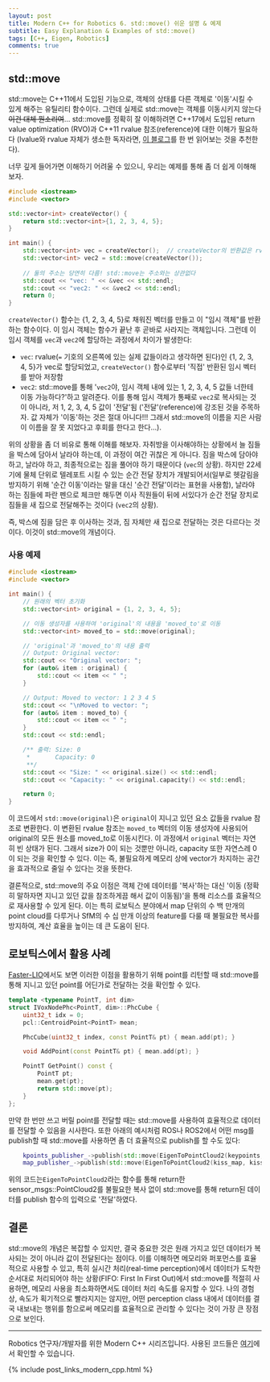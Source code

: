 ```yaml
---
layout: post
title: Modern C++ for Robotics 6. std::move() 쉬운 설명 & 예제
subtitle: Easy Explanation & Examples of std::move()
tags: [C++, Eigen, Robotics]
comments: true
---
```


## std::move

std::move는 C++11에서 도입된 기능으로, 객체의 상태를 다른 객체로 '이동'시킬 수 있게 해주는 유틸리티 함수이다.
그런데 실제로 std::move는 객체를 이동시키지 않는다 ~~이건 대체 뭔소리여~~...
std::move를 정확히 잘 이해하려면 C++17에서 도입된 return value optimization (RVO)과 C++11 rvalue 참조(reference)에 대한 이해가 필요하다 (lvalue와 rvalue 자체가 생소한 독자라면, [이 블로그](https://nanze.tistory.com/entry/Cpp-Lvalue-%EC%A2%8C%EC%B8%A1%EA%B0%92-Rvalue-%EC%9A%B0%EC%B8%A1%EA%B0%92-Rvalue-reference-%EC%9A%B0%EC%B8%A1%EA%B0%92-%EC%B0%B8%EC%A1%B0%EC%9E%90)를 한 번 읽어보는 것을 추천한다).

너무 깊게 들어가면 이해하기 어려울 수 있으니, 우리는 예제를 통해 좀 더 쉽게 이해해보자.

```cpp
#include <iostream>
#include <vector>

std::vector<int> createVector() {
    return std::vector<int>{1, 2, 3, 4, 5};
}

int main() {
    std::vector<int> vec = createVector();  // createVector의 반환값은 rvalue
    std::vector<int> vec2 = std::move(createVector());
    
    // 둘의 주소는 당연히 다름! std::move는 주소와는 상관없다
    std::cout << "vec: " << &vec << std::endl;
    std::cout << "vec2: " << &vec2 << std::endl;
    return 0;
}
```

`createVector()` 함수는 {1, 2, 3, 4, 5}로 채워진 벡터를 만들고 이 "임시 객체"를 반환하는 함수이다. 이 임시 객체는 함수가 끝난 후 곧바로 사라지는 객체입니다.
그런데 이 임시 객체를 `vec`과 `vec2`에 할당하는 과정에서 차이가 발생한다:

* `vec`: rvalue(`=` 기호의 오른쪽에 있는 실제 값들이라고 생각하면 된다)인 {1, 2, 3, 4, 5}가 vec로 할당되었고, `createVector()` 함수로부터 '직접' 반환된 임시 벡터를 받아 저장함
* `vec2`: std::move를 통해 '`vec2`야, 임시 객체 내에 있는 1, 2, 3, 4, 5 값들 너한테 이동 가능하다?'하고 알려준다. 이를 통해 임시 객체가 통째로 `vec2`로 복사되는 것이 아니라, 저 1, 2, 3, 4, 5 값이 '전달'됨 ('전달'(reference)에 강조된 것을 주목하자. 값 자체가 '이동'하는 것은 절대 아니다!!! 그래서 std::move의 이름을 지은 사람이 이름을 잘 못 지었다고 후회를 한다고 한다...).  


위의 상황을 좀 더 비유로 통해 이해를 해보자. 자취방을 이사해야하는 상황에서 늘 짐들을 박스에 담아서 날라야 하는데, 이 과정이 여간 귀찮은 게 아니다.
짐을 박스에 담아야 하고, 날라야 하고, 최종적으로는 짐을 풀어야 하기 때문이다 (`vec`의 상황).
하지만 22세기에 물체 단위로 텔레포트 시킬 수 있는 순간 전달 장치가 개발되어서(일부로 헷갈림을 방지하기 위해 '순간 이동'이라는 말을 대신 '순간 전달'이라는 표현을 사용함), 
날라야 하는 짐들에 파란 펜으로 체크만 해두면 이사 직원들이 뒤에 서있다가 순간 전달 장치로 짐들을 새 집으로 전달해주는 것이다 (`vec2`의 상황).  

즉, 박스에 짐을 담은 후 이사하는 것과, 짐 자체만 새 집으로 전달하는 것은 다르다는 것이다. 이것이 std::move의 개념이다.

### 사용 예제

```cpp
#include <iostream>
#include <vector>

int main() {
    // 원래의 벡터 초기화
    std::vector<int> original = {1, 2, 3, 4, 5};

    // 이동 생성자를 사용하여 'original'의 내용을 'moved_to'로 이동
    std::vector<int> moved_to = std::move(original);

    // 'original'과 'moved_to'의 내용 출력
    // Output: Original vector:
    std::cout << "Original vector: ";
    for (auto& item : original) {
        std::cout << item << " ";
    }

    // Output: Moved to vector: 1 2 3 4 5
    std::cout << "\nMoved to vector: ";
    for (auto& item : moved_to) {
        std::cout << item << " ";
    }
    std::cout << std::endl;

    /** 출력: Size: 0
     *       Capacity: 0
     **/
    std::cout << "Size: " << original.size() << std::endl;
    std::cout << "Capacity: " << original.capacity() << std::endl;

    return 0;
}
```

이 코드에서 `std::move(original)`은 `original`이 지니고 있던 요소 값들을 rvalue 참조로 변환한다. 
이 변환된 rvalue 참조는 `moved_to` 벡터의 이동 생성자에 사용되어 original의 모든 원소를 moved_to로 이동시킨다. 
이 과정에서 `original` 벡터는 자연히 빈 상태가 된다. 
그래서 size가 0이 되는 것뿐만 아니라, capacity 또한 자연스레 0이 되는 것을 확인할 수 있다.
이는 즉, 불필요하게 메모리 상에 vector가 차지하는 공간을 효과적으로 줄일 수 있다는 것을 뜻한다.

결론적으로, std::move의 주요 이점은 객체 간에 데이터를 '복사'하는 대신 '이동 (정확히 말하자면 지니고 있던 값을 참조하게끔 해서 값이 이동됨)'을 통해 리소스를 효율적으로 재사용할 수 있게 된다.
이는 특히 로보틱스 분야에서 map 단위의 수 백 만개의 point cloud를 다루거나 SfM의 수 십 만개 이상의 feature를 다룰 때 불필요한 복사를 방지하여, 계산 효율을 높이는 데 큰 도움이 된다.

## 로보틱스에서 활용 사례

[Faster-LIO](https://github.com/gaoxiang12/faster-lio/blob/6f6f1d6ea97071902a82c138f3359d4711873e2b/include/ivox3d/ivox3d_node.hpp#L223C1-L237C3)에서도 보면 이러한 이점을 활용하기 위해 point를 리턴할 때 std::move를 통해 지니고 있던 point를 어딘가로 전달하는 것을 확인할 수 있다.

```cpp
template <typename PointT, int dim>
struct IVoxNodePhc<PointT, dim>::PhcCube {
    uint32_t idx = 0;
    pcl::CentroidPoint<PointT> mean;

    PhcCube(uint32_t index, const PointT& pt) { mean.add(pt); }

    void AddPoint(const PointT& pt) { mean.add(pt); }

    PointT GetPoint() const {
        PointT pt;
        mean.get(pt);
        return std::move(pt);
    }
};
```

만약 한 번만 쓰고 버릴 point를 전달할 때는 std::move를 사용하여 효율적으로 데이터를 전달할 수 있음을 시사한다.
또한 아래의 예시처럼 ROS나 ROS2에서 어떤 msg를 publish할 때 std::move를 사용하면 좀 더 효율적으로 publish를 할 수도 있다:

```cpp
    kpoints_publisher_->publish(std::move(EigenToPointCloud2(keypoints, header)));
    map_publisher_->publish(std::move(EigenToPointCloud2(kiss_map, kiss_pose, header)));
```

위의 코드는`EigenToPointCloud2`라는 함수를 통해 return한 sensor_msgs::PointCloud2를 불필요한 복사 없이 std::move를 통해 return된 데이터를 publish 함수의 입력으로 '전달'하였다.

## 결론 

std::move의 개념은 복잡할 수 있지만, 
결국 중요한 것은 원래 가지고 있던 데이터가 복사되는 것이 아니라 값이 전달된다는 점이다. 
이를 이해하면 메모리와 퍼포먼스를 효율적으로 사용할 수 있고, 특히 실시간 처리(real-time perception)에서 데이터가 도착한 순서대로 처리되어야 하는 상황(FIFO: First In First Out)에서 std::move를 적절히 사용하면, 메모리 사용을 최소화하면서도 데이터 처리 속도를 유지할 수 있다.
나의 경험 상, 속도가 획기적으로 빨라지지는 않지만, 어떤 perception class 내에서 데이터를 결국 내보내는 행위를 함으로써 메모리를 효율적으로 관리할 수 있다는 것이 가장 큰 장점으로 보인다.

---

Robotics 연구자/개발자를 위한 Modern C++ 시리즈입니다.
사용된 코드들은 [여기](https://github.com/LimHyungTae/moderncpp_study)에서 확인할 수 있습니다.

{% include post_links_modern_cpp.html %}
